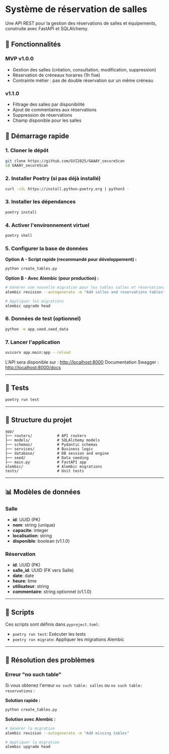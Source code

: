# Système de réservation de salles

Une API REST pour la gestion des réservations de salles et équipements, construite avec FastAPI et SQLAlchemy.

## 🧱 Fonctionnalités

### MVP v1.0.0
* Gestion des salles (création, consultation, modification, suppression)
* Réservation de créneaux horaires (1h fixe)
* Contrainte métier : pas de double réservation sur un même créneau

### v1.1.0
* Filtrage des salles par disponibilité
* Ajout de commentaires aux réservations
* Suppression de réservations
* Champ disponible pour les salles

## 🚀 Démarrage rapide

### 1. Cloner le dépôt

```bash
git clone https://github.com/GVI2025/GAAAY_secureScan
cd GAAAY_secureScan
```

### 2. Installer Poetry (si pas déjà installé)

```bash
curl -sSL https://install.python-poetry.org | python3 -
```

### 3. Installer les dépendances

```bash
poetry install
```

### 4. Activer l'environnement virtuel

```bash
poetry shell
```

### 5. Configurer la base de données

**Option A - Script rapide (recommandé pour développement) :**
```bash
python create_tables.py
```

**Option B - Avec Alembic (pour production) :**
```bash
# Générer une nouvelle migration pour les tables salles et réservations
alembic revision --autogenerate -m "Add salles and reservations tables"

# Appliquer les migrations
alembic upgrade head
```

### 6. Données de test (optionnel)

```bash
python -m app.seed.seed_data
```

### 7. Lancer l'application

```bash
uvicorn app.main:app --reload
```

L'API sera disponible sur : [http://localhost:8000](http://localhost:8000)
Documentation Swagger : [http://localhost:8000/docs](http://localhost:8000/docs)

---

## 🧪 Tests

```bash
poetry run test
```

---

## 📁 Structure du projet

```
app/
├── routers/           # API routers
├── models/            # SQLAlchemy models
├── schemas/           # Pydantic schemas
├── services/          # Business logic
├── database/          # DB session and engine
├── seed/              # Data seeding
├── main.py            # FastAPI app
alembic/               # Alembic migrations
tests/                 # Unit tests
```

---

## 📊 Modèles de données

### Salle
- **id**: UUID (PK)
- **nom**: string (unique)
- **capacite**: integer
- **localisation**: string
- **disponible**: boolean (v1.1.0)

### Réservation
- **id**: UUID (PK)
- **salle_id**: UUID (FK vers Salle)
- **date**: date
- **heure**: time
- **utilisateur**: string
- **commentaire**: string optionnel (v1.1.0)

---

## 🔧 Scripts

Ces scripts sont définis dans `pyproject.toml`:
* `poetry run test`: Exécuter les tests
* `poetry run migrate`: Appliquer les migrations Alembic

---

## 🐛 Résolution des problèmes

### Erreur "no such table"

Si vous obtenez l'erreur `no such table: salles` ou `no such table: reservations` :

**Solution rapide :**
```bash
python create_tables.py
```

**Solution avec Alembic :**
```bash
# Générer la migration
alembic revision --autogenerate -m "Add missing tables"

# Appliquer la migration
alembic upgrade head
```
